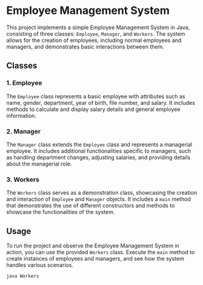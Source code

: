 # Employee Management System

This project implements a simple Employee Management System in Java, consisting of three classes: `Employee`, `Manager`, and `Workers`. The system allows for the creation of employees, including normal employees and managers, and demonstrates basic interactions between them.

## Classes

### 1. Employee

The `Employee` class represents a basic employee with attributes such as name, gender, department, year of birth, file number, and salary. It includes methods to calculate and display salary details and general employee information.

### 2. Manager

The `Manager` class extends the `Employee` class and represents a managerial employee. It includes additional functionalities specific to managers, such as handling department changes, adjusting salaries, and providing details about the managerial role.

### 3. Workers

The `Workers` class serves as a demonstration class, showcasing the creation and interaction of `Employee` and `Manager` objects. It includes a `main` method that demonstrates the use of different constructors and methods to showcase the functionalities of the system.

## Usage

To run the project and observe the Employee Management System in action, you can use the provided `Workers` class. Execute the `main` method to create instances of employees and managers, and see how the system handles various scenarios.

```bash
java Workers
